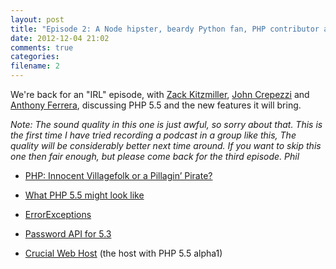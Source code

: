 ```yaml
---
layout: post
title: "Episode 2: A Node hipster, beardy Python fan, PHP contributor and a Bristolian talk about PHP 5.5"
date: 2012-12-04 21:02
comments: true
categories: 
filename: 2
---
```


We're back for an "IRL" episode, with [Zack Kitzmiller][zack], [John Crepezzi][john] and [Anthony Ferrera][anthony], discussing PHP 5.5 and the new features it will bring.

_Note: The sound quality in this one is just awful, so sorry about that. This is the first time I have tried recording a podcast in a group like this, The quality will be considerably better next time around. If you want to skip this one then fair enough, but please come back for the third episode. Phil_

* [PHP: Innocent Villagefolk or a Pillagin’ Pirate?](http://blog.astrumfutura.com/2012/04/php-innocent-villagefolk-or-a-pillagin-pirate/)
* [What PHP 5.5 might look like](http://nikic.github.com/2012/07/10/What-PHP-5-5-might-look-like.html)
* [ErrorExceptions](https://github.com/ircmaxell/ErrorExceptions)
* [Password API for 5.3](https://github.com/ircmaxell/password_compat)
* [Crucial Web Host](http://www.crucialwebhost.com/) (the host with PHP 5.5 alpha1)

  [zack]: https://twitter.com/zackkitzmiller
  [john]: https://twitter.com/seejohncode
  [anthony]: https://twitter.com/ircmaxell